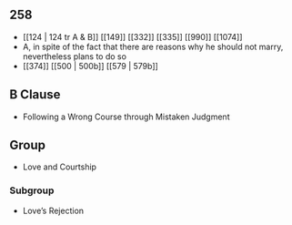 ## 258
- [[124 | 124 tr A &amp; B]] [[149]] [[332]] [[335]] [[990]] [[1074]] 
- A, in spite of the fact that there are reasons why he should not marry, nevertheless plans to do so
- [[374]] [[500 | 500b]] [[579 | 579b]] 

## B Clause
- Following a Wrong Course through Mistaken Judgment

## Group
- Love and Courtship

### Subgroup
- Love’s Rejection

